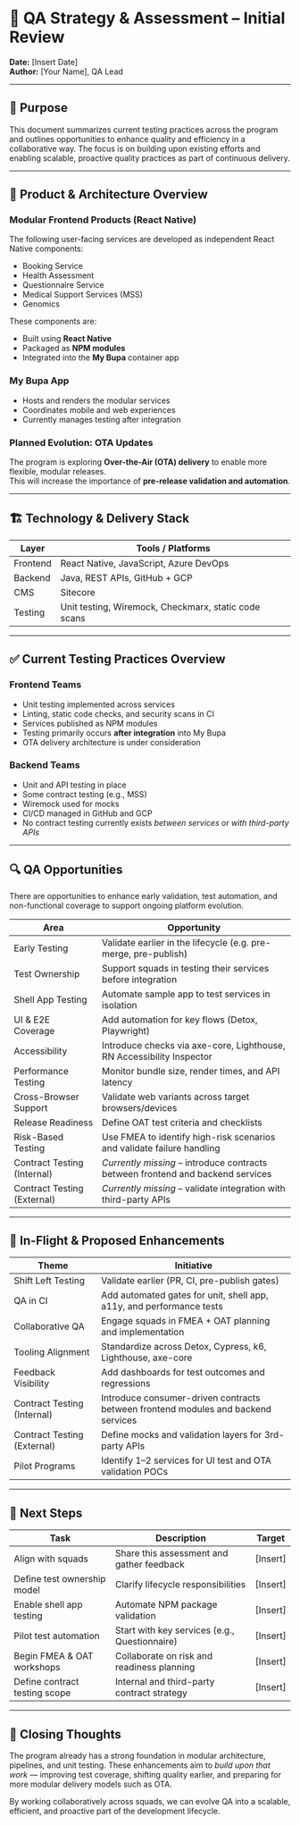 # 🧪 QA Strategy & Assessment – Initial Review

**Date:** [Insert Date]  
**Author:** [Your Name], QA Lead  

---

## 🎯 Purpose

This document summarizes current testing practices across the program and outlines opportunities to enhance quality and efficiency in a collaborative way. The focus is on building upon existing efforts and enabling scalable, proactive quality practices as part of continuous delivery.

---

## 🧩 Product & Architecture Overview

### Modular Frontend Products (React Native)

The following user-facing services are developed as independent React Native components:

- Booking Service  
- Health Assessment  
- Questionnaire Service  
- Medical Support Services (MSS)  
- Genomics  

These components are:

- Built using **React Native**
- Packaged as **NPM modules**
- Integrated into the **My Bupa** container app

### My Bupa App

- Hosts and renders the modular services  
- Coordinates mobile and web experiences  
- Currently manages testing after integration

### Planned Evolution: OTA Updates

The program is exploring **Over-the-Air (OTA) delivery** to enable more flexible, modular releases.  
This will increase the importance of **pre-release validation and automation**.

---

## 🏗️ Technology & Delivery Stack

| Layer       | Tools / Platforms                                      |
|-------------|--------------------------------------------------------|
| Frontend    | React Native, JavaScript, Azure DevOps                 |
| Backend     | Java, REST APIs, GitHub + GCP                          |
| CMS         | Sitecore                                               |
| Testing     | Unit testing, Wiremock, Checkmarx, static code scans   |

---

## ✅ Current Testing Practices Overview

### Frontend Teams

- Unit testing implemented across services  
- Linting, static code checks, and security scans in CI  
- Services published as NPM modules  
- Testing primarily occurs **after integration** into My Bupa  
- OTA delivery architecture is under consideration

### Backend Teams

- Unit and API testing in place  
- Some contract testing (e.g., MSS)  
- Wiremock used for mocks  
- CI/CD managed in GitHub and GCP  
- No contract testing currently exists *between services* or *with third-party APIs*

---

## 🔍 QA Opportunities

There are opportunities to enhance early validation, test automation, and non-functional coverage to support ongoing platform evolution.

| Area                         | Opportunity                                                                 |
|------------------------------|------------------------------------------------------------------------------|
| Early Testing                | Validate earlier in the lifecycle (e.g. pre-merge, pre-publish)              |
| Test Ownership               | Support squads in testing their services before integration                  |
| Shell App Testing            | Automate sample app to test services in isolation                            |
| UI & E2E Coverage            | Add automation for key flows (Detox, Playwright)                             |
| Accessibility                | Introduce checks via axe-core, Lighthouse, RN Accessibility Inspector        |
| Performance Testing          | Monitor bundle size, render times, and API latency                           |
| Cross-Browser Support        | Validate web variants across target browsers/devices                         |
| Release Readiness            | Define OAT test criteria and checklists                                      |
| Risk-Based Testing           | Use FMEA to identify high-risk scenarios and validate failure handling       |
| Contract Testing (Internal)  | *Currently missing* – introduce contracts between frontend and backend services |
| Contract Testing (External)  | *Currently missing* – validate integration with third-party APIs              |

---

## 🔄 In-Flight & Proposed Enhancements

| Theme                      | Initiative                                                                     |
|----------------------------|---------------------------------------------------------------------------------|
| Shift Left Testing         | Validate earlier (PR, CI, pre-publish gates)                                   |
| QA in CI                   | Add automated gates for unit, shell app, a11y, and performance tests           |
| Collaborative QA           | Engage squads in FMEA + OAT planning and implementation                        |
| Tooling Alignment          | Standardize across Detox, Cypress, k6, Lighthouse, axe-core                    |
| Feedback Visibility        | Add dashboards for test outcomes and regressions                               |
| Contract Testing (Internal)| Introduce consumer-driven contracts between frontend modules and backend services |
| Contract Testing (External)| Define mocks and validation layers for 3rd-party APIs                          |
| Pilot Programs             | Identify 1–2 services for UI test and OTA validation POCs                      |

---

## 📍 Next Steps

| Task                          | Description                                      | Target     |
|-------------------------------|--------------------------------------------------|------------|
| Align with squads             | Share this assessment and gather feedback        | [Insert]   |
| Define test ownership model   | Clarify lifecycle responsibilities               | [Insert]   |
| Enable shell app testing      | Automate NPM package validation                  | [Insert]   |
| Pilot test automation         | Start with key services (e.g., Questionnaire)    | [Insert]   |
| Begin FMEA & OAT workshops    | Collaborate on risk and readiness planning       | [Insert]   |
| Define contract testing scope | Internal and third-party contract strategy       | [Insert]   |

---

## 🧩 Closing Thoughts

The program already has a strong foundation in modular architecture, pipelines, and unit testing. These enhancements aim to *build upon that work* — improving test coverage, shifting quality earlier, and preparing for more modular delivery models such as OTA.

By working collaboratively across squads, we can evolve QA into a scalable, efficient, and proactive part of the development lifecycle.
